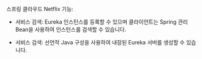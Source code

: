 스프링 클라우드 Netflix 기능:

- 서비스 검색: Eureka 인스턴스를 등록할 수 있으며 클라이언트는 Spring 관리 Bean을 사용하여 인스턴스를 검색할 수 있습니다.
    
- 서비스 검색: 선언적 Java 구성을 사용하여 내장된 Eureka 서버를 생성할 수 있습니다.